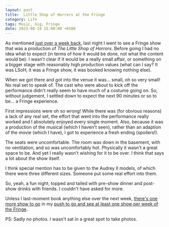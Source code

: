 ```yaml
---
layout: post
title:  Little Shop of Horrors at the Fringe
category: Life
tags: Music, Gig, Fringe
date: 2023-08-19 15:00:00 +0100
---
```


As mentioned [just over a week
back](/2023/08/10/little-shop-of-horrors.html), last night I went to see a
Fringe show that was a production of *The Little Shop of Horrors*. Before
going I had no idea what to expect (in terms of how it would be done, not
what the content would be): I wasn't clear if it would be a really small
affair, or something on a bigger stage with reasonably high production
values (what can I say? It was LSoH, it was a Fringe show, it was booked
knowing nothing else).

When we got there and got into the venue it was... small, oh so very small!
No real set to speak of. The cast who were about to kick off the performance
didn't really seem to have much of a costume going on. So, without
judgement, I settled down to expect the next 90 minutes or so to be... a
Fringe experience.

First impressions were oh so wrong! While there was (for obvious reasons) a
lack of any real set, the effort that went into the performance really
worked and I absolutely enjoyed every single moment. Also, because it was a
production of the musical (which I haven't seen), rather than an adaption of
the movie (which I have), I got to experience a fresh ending (spoilers!).

The seats were uncomfortable. The room was down in the basement, with no
ventilation, and so was uncomfortably hot. Physically it wasn't a great
space to be. And yet I really wasn't wishing for it to be over. I think that
says a lot about the show itself.

I think special mention has to be given to the Audrey II models, of which
there were three different sizes. Someone put some real effort into them.

So, yeah, a fun night, topped and tailed with pre-show dinner and post-show
drinks with friends. I couldn't have asked for more.

Unless I last-moment book anything else over the next week, [there's one
more show to go](/2023/08/15/mythos-ragnarok-booked.html) in my [push to go
and see at least one show per week of the
Fringe](/2023/08/07/off-to-see-nick-harper.html).

PS: Sadly no photos. I wasn't sat in a great spot to take photos.

[//]: # (2023-08-19-little-shop-of-horrors-at-the-fringe.md ends here)
